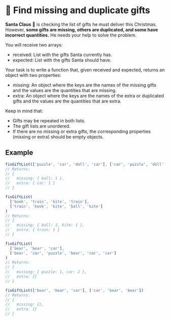 # 🎁 Find missing and duplicate gifts

**Santa Claus** 🎅 is checking the list of gifts he must deliver this Christmas. However, **some gifts are missing, others are duplicated, and some have incorrect quantities.** He needs your help to solve the problem.

You will receive two arrays:

* received: List with the gifts Santa currently has.
* expected: List with the gifts Santa should have.

Your task is to write a function that, given received and expected, returns an object with two properties:

* missing: An object where the keys are the names of the missing gifts and the values are the quantities that are missing.
* extra: An object where the keys are the names of the extra or duplicated gifts and the values are the quantities that are extra.

Keep in mind that:

* Gifts may be repeated in both lists.
* The gift lists are unordered.
* If there are no missing or extra gifts, the corresponding properties (missing or extra) should be empty objects.

## Example 

```javascript
fixGiftList(['puzzle', 'car', 'doll', 'car'], ['car', 'puzzle', 'doll', 'ball'])
// Returns:
// {
//   missing: { ball: 1 },
//   extra: { car: 1 }
// }

fixGiftList(
  ['book', 'train', 'kite', 'train'],
  ['train', 'book', 'kite', 'ball', 'kite']
)
// Returns:
// {
//   missing: { ball: 1, kite: 1 },
//   extra: { train: 1 }
// }

fixGiftList(
  ['bear', 'bear', 'car'],
  ['bear', 'car', 'puzzle', 'bear', 'car', 'car']
)
// Returns:
// {
//   missing: { puzzle: 1, car: 2 },
//   extra: {}
// }

fixGiftList(['bear', 'bear', 'car'], ['car', 'bear', 'bear'])
// Returns:
// {
//   missing: {},
//   extra: {}
// }
```